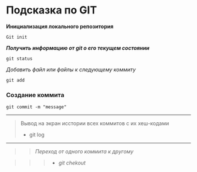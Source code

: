 # Подсказка по GIT 
 

**Инициализация локального репозитория**
 ```
 Git init
 ```


***Получить информацию от git о его текущем состоянии***
 
 ```
 git status
 ```

 *Добавить файл или файлы к следующему коммиту*

 ```
 git add
 ```

 ### Cоздание коммита

 ```
 git commit -m "message"
 ```
***

> Вывод на экран исстории всех коммитов с их хеш-кодами
>* git log 

***

>> _Переход от одного коммита к другому_

>>>* _git chekout_ 

